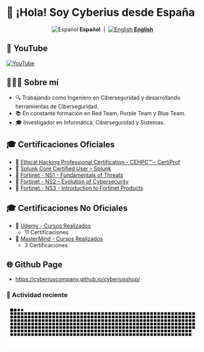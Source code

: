 # 👋 ¡Hola! Soy Cyberius desde España

<p align="center">
  <img src="https://flagcdn.com/w40/es.png" alt="Español" title="Español">
  <strong>Español</strong>
  &nbsp;|&nbsp;
  <a href="README.en.md">
    <img src="https://flagcdn.com/w40/us.png" alt="English" title="English">
    <strong>English</strong>
  </a>
</p>


## 📡 YouTube

[![YouTube](https://img.shields.io/badge/YouTube-Subscribe-red?style=for-the-badge\&logo=youtube)](https://www.youtube.com/@CyberiusCompany)

## 👨🏽‍💻 Sobre mí

* 🔍 Trabajando como Ingeniero en Ciberseguridad y desarrollando herramientas de Ciberseguridad.
* 📚 En constante formación en Red Team, Purple Team y Blue Team.
* 🎓 Investigador en Informática, Ciberseguridad y Sistemas.

## 🎓 Certificaciones Oficiales

* 🔐 [Ethical Hacking Professional Certification - CEHPC™ – CertiProf](https://www.credly.com/badges/59169a48-0ab6-4969-9e03-2cff4e9ff618/public_url)
* 🔐 [Splunk Core Certified User – Splunk](https://www.credly.com/badges/f85ad915-8974-468b-8989-a3d6c9f034a3/public_url)
* 🔐 [Fortinet - NS1 - Fundamentals of Threats](https://www.linkedin.com/in/marlon-cabrera)
* 🔐 [Fortinet - NS2 - Evolution of Cybersecurity](https://www.linkedin.com/in/marlon-cabrera)
* 🔐 [Fortinet - NS3 - Introduction to Fortinet Products](https://www.linkedin.com/in/marlon-cabrera)

## 🎓 Certificaciones No Oficiales

* 🧠 [Udemy - Cursos Realizados](https://drive.google.com/drive/folders/1NVHxJk-HZHwo0CZSSqF-fqKAt5PVaCja?usp=sharing)
  * 11 Certificaciones
* 🧠 [MasterMind - Cursos Realizados](https://drive.google.com/drive/folders/1VFhssuT_Tjf3bpPB_D49H4tqAlMhU-Uc?usp=sharing)
  * 3 Certificaciones

## 🌐 Github Page

* https://cyberiuscompany.github.io/cyberiusshop/

### 🐍 Actividad reciente

<picture><source srcset="https://raw.githubusercontent.com/cyberiuscompany/cyberiuscompany/output/github-snake-dark.svg" media="(prefers-color-scheme: dark)"><img src="https://raw.githubusercontent.com/cyberiuscompany/cyberiuscompany/output/github-snake.svg" alt="github-snake"></picture>





